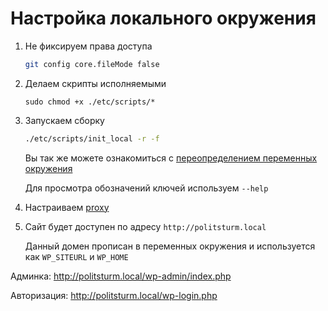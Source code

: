 # Настройка локального окружения

1. Не фиксируем права доступа
    ```bash
    git config core.fileMode false
    ```

2. Делаем скрипты исполняемыми

    ```
    sudo chmod +x ./etc/scripts/*
    ```

3. Запускаем сборку
    ```bash
    ./etc/scripts/init_local -r -f
    ```
    
    Вы так же можете ознакомиться с  [переопределением переменных окружения](../env_override.md)
    
    Для просмотра обозначений ключей используем `--help`

4. Настраиваем [proxy](./docs/proxy.md)

5. Сайт будет доступен по адресу `http://politsturm.local`

    Данный домен прописан в переменных окружения и используется как `WP_SITEURL` и `WP_HOME`

Админка: http://politsturm.local/wp-admin/index.php

Авторизация: http://politsturm.local/wp-login.php